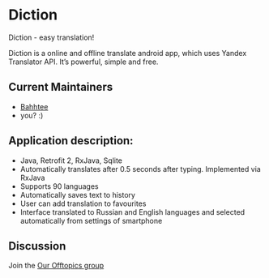 # Diction
Diction - easy translation!

Diction is a online and offline translate android app, which uses Yandex Translator API. It’s powerful, simple and free.

## Current Maintainers

- [Bahhtee](https://github.com/elboyev)
- you? :)

## Application description:
*  Java, Retrofit 2, RxJava, Sqlite
*  Automatically translates after 0.5 seconds after typing. Implemented via RxJava
*  Supports 90 languages
*  Automatically saves text to history
*  User can add translation to favourites
*  Interface translated to Russian and English languages and selected automatically from settings of smartphone
 
 
## Discussion

Join the [Our Offtopics group](https://t.me/intellisoftgroup)

